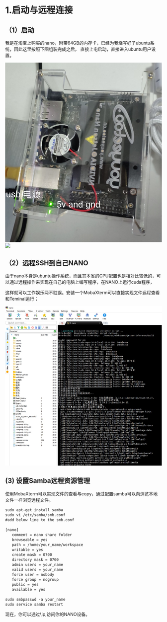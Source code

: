 # 1.启动与远程连接

## （1）启动

我是在淘宝上购买的nano，附带64GB的内存卡，已经为我烧写好了ubuntu系统，因此这里按照下图组装完成之后，
直接上电启动，直接进入ubuntu用户设置。

<img src="https://github.com/ZhangChuann/my_jetson/raw/master/docs/images/1_jet_install_1.jpg">

<img src="https://github.com/ZhangChuann/my_jetson/raw/master/docs/images/1_jet_install_2.jpg">

## （2）远程SSH到自己NANO

由于nano本身是ubuntu操作系统，而且其本省的CPU配置也是相对比较低的，可以通过远程操作来实现在自己的电脑上编写程序，在NANO上运行cuda程序，


这样就可以工作娱乐两不耽误。安装一个MobaXterm可以直接实现文件远程查看和Teminal运行；



<img src="https://github.com/ZhangChuann/my_jetson/raw/master/docs/images/1_mobaxterm.jpg">

## (3) 设置Samba远程资源管理

使用MobaXterm可以实现文件的查看与copy，通过配置samba可以向浏览本地文件一样浏览远程文件。

```
sudo apt-get install samba
sudo vi /etc/samba/smb.conf
#add below line to the smb.conf

[nano]
   comment = nano share folder
   browseable = yes
   path = /home/your_name/workspace
   writable = yes
   create mask = 0700
   directory mask = 0700
   admin users = your_name
   valid users = your_name
   force user = nobody
   force group = nogroup
   public = yes
   available = yes

sudo smbpasswd -a your_name
sudo service samba restart

```

现在，你可以通过\\ip,访问你的NANO设备。
